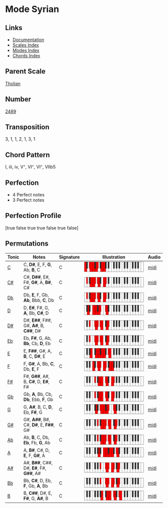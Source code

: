 # Mode Syrian

## Links

- [Documentation](README.md)
- [Scales Index](Scales.md)
- [Modes Index](Modes.md)
- [Chords Index](Chords.md)

## Parent Scale

[Tholian](ScaleTholian.md)

## Number

[2489](https://ianring.com/musictheory/scales/2489)

## Transposition

3, 1, 1, 2, 1, 3, 1

## Chord Pattern

I, iii, iv, V⁺, VI⁺, VI⁺, VIIb5

## Perfection

- 4 Perfect notes
- 3 Perfect notes

## Perfection Profile

[true false true true false true false]

## Permutations

| Tonic | Notes | Signature | Illustration | Audio |
|-------|-------|-----------|--------------|-------|
| [C](ModeCNaturalSyrian.md) | C, **D#**, E, F, **G**, Ab, **B**, C | C | ![CNaturalSyrian](ModeCNaturalSyrian.png) | [midi](https://github.com/edipermadi/music/blob/main/docs/ModeCNaturalSyrian.mid?raw=true) |
| [C#](ModeCSharpSyrian.md) | C#, **D##**, E#, F#, **G#**, A, **B#**, C# | C | ![CSharpSyrian](ModeCSharpSyrian.png) | [midi](https://github.com/edipermadi/music/blob/main/docs/ModeCSharpSyrian.mid?raw=true) |
| [Db](ModeDFlatSyrian.md) | Db, **E**, F, Gb, **Ab**, Bbb, **C**, Db | C | ![DFlatSyrian](ModeDFlatSyrian.png) | [midi](https://github.com/edipermadi/music/blob/main/docs/ModeDFlatSyrian.mid?raw=true) |
| [D](ModeDNaturalSyrian.md) | D, **E#**, F#, G, **A**, Bb, **C#**, D | C | ![DNaturalSyrian](ModeDNaturalSyrian.png) | [midi](https://github.com/edipermadi/music/blob/main/docs/ModeDNaturalSyrian.mid?raw=true) |
| [D#](ModeDSharpSyrian.md) | D#, **E##**, F##, G#, **A#**, B, **C##**, D# | C | ![DSharpSyrian](ModeDSharpSyrian.png) | [midi](https://github.com/edipermadi/music/blob/main/docs/ModeDSharpSyrian.mid?raw=true) |
| [Eb](ModeEFlatSyrian.md) | Eb, **F#**, G, Ab, **Bb**, Cb, **D**, Eb | C | ![EFlatSyrian](ModeEFlatSyrian.png) | [midi](https://github.com/edipermadi/music/blob/main/docs/ModeEFlatSyrian.mid?raw=true) |
| [E](ModeENaturalSyrian.md) | E, **F##**, G#, A, **B**, C, **D#**, E | C | ![ENaturalSyrian](ModeENaturalSyrian.png) | [midi](https://github.com/edipermadi/music/blob/main/docs/ModeENaturalSyrian.mid?raw=true) |
| [F](ModeFNaturalSyrian.md) | F, **G#**, A, Bb, **C**, Db, **E**, F | C | ![FNaturalSyrian](ModeFNaturalSyrian.png) | [midi](https://github.com/edipermadi/music/blob/main/docs/ModeFNaturalSyrian.mid?raw=true) |
| [F#](ModeFSharpSyrian.md) | F#, **G##**, A#, B, **C#**, D, **E#**, F# | C | ![FSharpSyrian](ModeFSharpSyrian.png) | [midi](https://github.com/edipermadi/music/blob/main/docs/ModeFSharpSyrian.mid?raw=true) |
| [Gb](ModeGFlatSyrian.md) | Gb, **A**, Bb, Cb, **Db**, Ebb, **F**, Gb | C | ![GFlatSyrian](ModeGFlatSyrian.png) | [midi](https://github.com/edipermadi/music/blob/main/docs/ModeGFlatSyrian.mid?raw=true) |
| [G](ModeGNaturalSyrian.md) | G, **A#**, B, C, **D**, Eb, **F#**, G | C | ![GNaturalSyrian](ModeGNaturalSyrian.png) | [midi](https://github.com/edipermadi/music/blob/main/docs/ModeGNaturalSyrian.mid?raw=true) |
| [G#](ModeGSharpSyrian.md) | G#, **A##**, B#, C#, **D#**, E, **F##**, G# | C | ![GSharpSyrian](ModeGSharpSyrian.png) | [midi](https://github.com/edipermadi/music/blob/main/docs/ModeGSharpSyrian.mid?raw=true) |
| [Ab](ModeAFlatSyrian.md) | Ab, **B**, C, Db, **Eb**, Fb, **G**, Ab | C | ![AFlatSyrian](ModeAFlatSyrian.png) | [midi](https://github.com/edipermadi/music/blob/main/docs/ModeAFlatSyrian.mid?raw=true) |
| [A](ModeANaturalSyrian.md) | A, **B#**, C#, D, **E**, F, **G#**, A | C | ![ANaturalSyrian](ModeANaturalSyrian.png) | [midi](https://github.com/edipermadi/music/blob/main/docs/ModeANaturalSyrian.mid?raw=true) |
| [A#](ModeASharpSyrian.md) | A#, **B##**, C##, D#, **E#**, F#, **G##**, A# | C | ![ASharpSyrian](ModeASharpSyrian.png) | [midi](https://github.com/edipermadi/music/blob/main/docs/ModeASharpSyrian.mid?raw=true) |
| [Bb](ModeBFlatSyrian.md) | Bb, **C#**, D, Eb, **F**, Gb, **A**, Bb | C | ![BFlatSyrian](ModeBFlatSyrian.png) | [midi](https://github.com/edipermadi/music/blob/main/docs/ModeBFlatSyrian.mid?raw=true) |
| [B](ModeBNaturalSyrian.md) | B, **C##**, D#, E, **F#**, G, **A#**, B | C | ![BNaturalSyrian](ModeBNaturalSyrian.png) | [midi](https://github.com/edipermadi/music/blob/main/docs/ModeBNaturalSyrian.mid?raw=true) |
